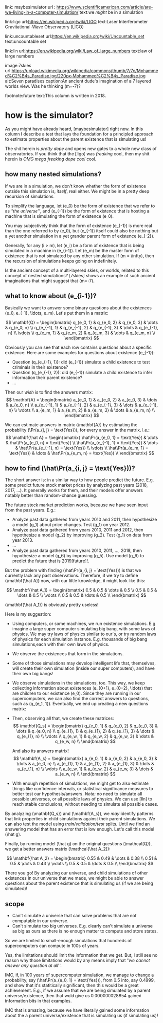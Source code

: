 link: maybesimulator
url : https://www.scientificamerican.com/article/are-we-living-in-a-computer-simulation/
text:we _might_ be in a simulation

link:ligo
url:https://en.wikipedia.org/wiki/LIGO
text:Laser Interferometer Gravitational-Wave Observatory (LIGO)

link:uncountableset
url:https://en.wikipedia.org/wiki/Uncountable_set
text:uncountable set

link:lln
url:https://en.wikipedia.org/wiki/Law_of_large_numbers
text:law of large numbers

image:7skies
url:https://upload.wikimedia.org/wikipedia/commons/thumb/7/7c/Mohammed%C2%B4s_Paradise.jpg/220px-Mohammed%C2%B4s_Paradise.jpg
alt:Seven paradises
caption:An ancient dude's imagination of a 7 layered worlds view.  Was he
thinking \(m=-7\)?

footnote:future
text:This column is written in 2018.

# how is the simulator?

As you might have already heard, [maybesimulator] right now.  In this column I
describe a test that lays the foundation for a principled approach to estimate
properties about the parent existence that is simulating us!

The shit herein is _pretty dope_ and opens new gates to a whole new class of
observatories.  If you think that the [ligo] was _freaking_ cool, then my shit
herein is _OMG mega freaking dope cool_ cool.

## how many nested simulations?

If we are in a simulation, we don't know whether the form of existence outside
this simulation is, _itself_, real either.  We might be in a pretty deep
recursion of simulations.

To simplify the language, let \(e_0\) be the form of existence that we refer to
as _"the universe''_, and \(e_{-1}\) be the form of existence that is hosting a
machine that is simulating the form of existence \(e_0\).

You may subjectively think that the form of existence \(e_{-1}\) is more real
than the one referred to by \(e_0\), but \(e_{-1}\) itself could also be
nothing but a yet another simulation in a yet grander parent form of existence
\(e_{-2}\).

Generally, for any \(i > m\), let \(e_i\) be a form of existence that is being
simulated in a machine in \(e_{i-1}\).  Let \(e_m\) be the master form of
existence that is not simulated by any other simulation.  If \(m = \infty\),
then the recursion of simulations keeps going on indefinitely.

Is the ancient concept of a multi-layered skies, or worlds, related to this
concept of nested simulations?  [7skies] shows an example of such ancient
imaginations that might suggest that \(m=-7\).

## what to know about \(e_{i-1}\)?

Basically we want to answer some binary questions about the existences \(e_0,
e_{-1}, \ldots, e_m\).  Let's put them in a matrix:

$$
\mathbf{Q} =
\begin{bmatrix}
    q_{e_0, 1} & q_{e_0, 2} & q_{e_0, 3} & \dots & q_{e_0, n} \\
    q_{e_{-1}, 1} & q_{e_{-1}, 2} & q_{e_{-1}, 3} & \dots & q_{e_{-1}, n} \\
    \vdots \\
    q_{e_m, 1} & q_{e_m, 2} & q_{e_m, 3} & \dots & q_{e_m, n} \\
\end{bmatrix}
$$

Obviously you can see that each row contains questions about a specific
existence.  Here are some examples for questions about existence \(e_{-1}\):
  
* Question \(q_{e_{-1}, 1}\): did \(e_{-1}\) simulate a child existence to test
  criminals in their existence?
* Question \(q_{e_{-1}, 2}\): did \(e_{-1}\) simulate a child existence to infer
  information their parent existence?
* ...

Then our _wish_ is to find the answers matrix:
$$
\mathbf{A} =
\begin{bmatrix}
    a_{e_0, 1} & a_{e_0, 2} & a_{e_0, 3} & \dots & a_{e_0, n} \\
    a_{e_{-1}, 1} & a_{e_{-1}, 2} & a_{e_{-1}, 3} & \dots & a_{e_{-1}, n} \\
    \vdots \\
    a_{e_m, 1} & a_{e_m, 2} & a_{e_m, 3} & \dots & a_{e_m, n} \\
\end{bmatrix}
$$

We can estimate answers in matrix \(\mathbf{A}\) by estimating the probability
\(\Pr(a_{j, j} = \text{Yes})\), for every answer in the matrix.  I.e.:
$$
\mathbf{\hat A} =
\begin{bmatrix}
    \hat\Pr(a_{e_0, 1}    = \text{Yes}) & \dots & \hat\Pr(a_{e_0, n} = \text{Yes}) \\
    \hat\Pr(a_{e_{-1}, 1} = \text{Yes}) & \dots & \hat\Pr(a_{e_{-1}, n} = \text{Yes}) \\
    \vdots \\
    \hat\Pr(a_{e_m, 1}    = \text{Yes}) & \dots & \hat\Pr(a_{e_m, n} = \text{Yes}) \\
\end{bmatrix}
$$


## how to find \(\hat\Pr(a_{i, j} = \text{Yes})\)?

The short answer is:  in a similar way to how people predict the future.  E.g.
some predict future stock market prices by analyzing past years (2018, 2017,
...).  It generally works for them, and their models offer answers notably
better than random-chance guessing.

The future stock market prediction works, because we have seen input from the
past years.  E.g.:

+ Analyze past data gathered from years 2010 and 2011, then hypothesize a model
  \(g_1\) about price changes.  Test \(g_1\) on year 2012.  
+ Analyze past data gathered from years 2010, 2011 and 2012, then hypothesize a
  model \(g_2\) by improving  \(g_2\).  Test \(g_1\) on data from year 2013.  
+ ...
+ Analyze past data gathered from years 2010, 2011, ...,  2018, then
  hypothesize a model \(g_6\) by improving  \(g_5\).  Use model \(g_6\) to
  predict the future that is 2019[future]!.  

But the problem with finding \(\hat\Pr(a_{i, j} = \text{Yes})\) is that we
currently lack any past observations.  Therefore, if we try to define
\(\mathbf{\hat A}\) now, with our little knowledge, it might look like this:

$$
\mathbf{\hat A_1} =
\begin{bmatrix}
    0.5 & 0.5 & \dots & 0.5 \\
    0.5 & 0.5 & \dots & 0.5 \\
    \vdots \\
    0.5 & 0.5 & \dots & 0.5 \\
\end{bmatrix}
$$

\(\mathbf{\hat A_1}\) is obviously pretty useless!

Here is my suggestion:

+ Using computers, or some machines, we run existence simulations.  E.g.
  imagine a large super computer simulating big bang, with some laws of
  physics.  We may try laws of physics similar to our's, or try random laws of
  physics for each simulation instance.  E.g. thousands of big bang
  simulations,each with their own laws of physics.
+ We observe the existences that form in the simulations.
+ Some of those simulations may develop intelligent life that, themselves, will
  create their own simulation (inside our super computers), and have their own
  big bangs!
+ We observe simulations in the simulations, too.  This way, we keep collecting
  information about existences \(e_{0+1}, e_{0+2}, \ldots\) that are children
  to our existence \(e_0\).  Since they are running in our supercomputers, we
  can also find the correct answers to questions, such as \(q_{e_1, 1}\).  Eventually, we end up creating a new questions matrix:
+ Then, observing all that, we create these matrices:
    $$
    \mathbf{Q_s} =
    \begin{bmatrix}
        q_{e_0, 1} & q_{e_0, 2} & q_{e_0, 3} & \dots & q_{e_0, n} \\
        q_{e_{1}, 1} & q_{e_{1}, 2} & q_{e_{1}, 3} & \dots & q_{e_{1}, n} \\
        \vdots \\
        q_{e_w, 1} & q_{e_w, 2} & q_{e_w, 3} & \dots & q_{e_w, n} \\
    \end{bmatrix}
    $$

    And also its answers matrix!
    $$
    \mathbf{A_s} =
    \begin{bmatrix}
        a_{e_0, 1} & a_{e_0, 2} & a_{e_0, 3} & \dots & a_{e_0, n} \\
        a_{e_{1}, 1} & a_{e_{1}, 2} & a_{e_{1}, 3} & \dots & a_{e_{1}, n} \\
        \vdots \\
        a_{e_w, 1} & a_{e_w, 2} & a_{e_w, 3} & \dots & a_{e_w, n} \\
    \end{bmatrix}
    $$
+ With enough repetition of simulations, we might get to also estimate things
  like confidence intervals, or statistical significance measures to better
  test our hypothesis/answers.  _Note:_  no need to simulate all possible
  universes, or all possible laws of physics.  We can use [lln] to reach stable
  conclusions, without needing to simulate all possible cases.

By analyzing \(\mathbf{Q_s}\) and \(\mathbf{A_s}\), we _may_ identify
patterns that link properties in child simulations against their parent
simulations.  We can also test the model using _train/validation/test_ splits.
Until we find an answering model that has an error that is low enough.  Let's
call this model \(\hat g\).

Finally, by running model \(\hat g\) on the original questions \(\mathcal{Q}\),
we get a better answers matrix \(\mathcal{\hat A_2}\):

$$
\mathbf{\hat A_2} =
\begin{bmatrix}
    0.55 & 0.49 & \dots & 0.38 \\
    0.51 & 0.5 & \dots & 0.43 \\
    \vdots \\
    0.5 & 0.5 & \dots & 0.5 \\
\end{bmatrix}
$$

There you go! By analyzing our universe, and child simulations of other
existences in our universe that we made, we might be able to answer questions
about the parent existence that is simulating us (if we are being simulated)!

## scope

* Can't simulate a universe that can solve problems that are not computable in
  our universe.
* Can't simulate too big universes.  E.g. clearly can't simulate a universe as
  big as ours as there is no enough matter to compute and store states.

So we are limited to small-enough simulations that hundreds of supercomputers
can compute in 100s of years.

Yes, the limitations should limit the information that we get.  But, I still
see no reason why those limitations would by any means imply that "_we cannot
answer any question at all_''.

IMO, if, in 100 years of supercomputer simulation, we manage to change a
probability, say \(\hat\Pr(a_{e_0, 1} = \text{Yes})\), from 0.5 into, say
0.4999, and show that it's statitically significant, then this would be a great
achievement.  E.g., if we assume that we are being simulated by a parent
universe/existence, then that wold give us 0.000000028854 gained
information bits in that examples.

IMO that is amazing, because we have literally gained some information about
the a parent universe/existence that is simulating us (if simulating us)!
